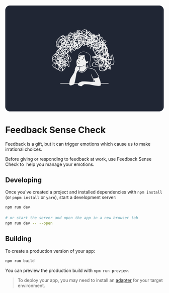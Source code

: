 ![Feedback Sense Check](./src/lib/assets/img/poster.png)

# Feedback Sense Check
Feedback is a gift, but it can trigger emotions which cause us to make irrational choices.

Before giving or responding to feedback at work, use Feedback Sense Check to  help you manage your emotions.

## Developing

Once you've created a project and installed dependencies with `npm install` (or `pnpm install` or `yarn`), start a development server:

```bash
npm run dev

# or start the server and open the app in a new browser tab
npm run dev -- --open
```

## Building

To create a production version of your app:

```bash
npm run build
```

You can preview the production build with `npm run preview`.

> To deploy your app, you may need to install an [adapter](https://kit.svelte.dev/docs/adapters) for your target environment.
